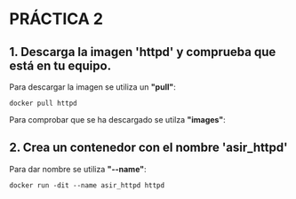 # PRÁCTICA 2

## 1. Descarga la imagen 'httpd' y comprueba que está en tu equipo.

Para descargar la imagen se utiliza un **"pull"**:

    docker pull httpd

Para comprobar que se ha descargado se utilza **"images"**:

## 2. Crea un contenedor con el nombre 'asir_httpd'

Para dar nombre se utiliza **"--name"**:

    docker run -dit --name asir_httpd httpd
